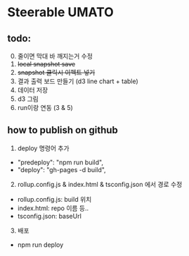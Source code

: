 # Steerable UMATO

## todo:
0. 줄이면 막대 바 깨지는거 수정
1. ~~local snapshot save~~
2. ~~snapshot 클릭시 이펙트 넣기~~
3. 결과 출력 보드 만들기 (d3 line chart + table)
4. 데이터 저장
5. d3 그림
6. run이랑 연동 (3 & 5)

## how to publish on github
1. deploy 명령어 추가
- "predeploy": "npm run build",
- "deploy": "gh-pages -d build",
2. rollup.config.js & index.html & tsconfig.json 에서 경로 수정
- rollup.config.js: build 위치
- index.html: repo 이름 등..
- tsconfig.json: baseUrl
3. 배포
- npm run deploy